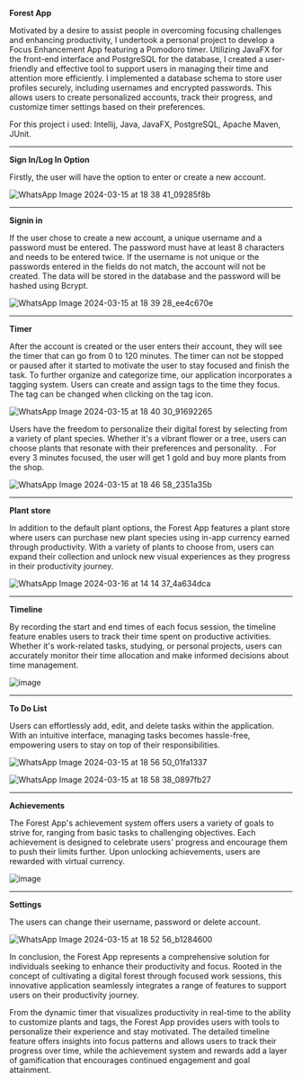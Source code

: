 
**Forest App**

Motivated by a desire to assist people in overcoming focusing challenges and enhancing productivity, I undertook a personal project to develop a Focus Enhancement App featuring a Pomodoro timer. Utilizing JavaFX for the front-end
interface and PostgreSQL for the database, I created a user-friendly and effective tool to support users in managing their time and attention more efficiently. I implemented a database schema to store user profiles securely, including
usernames and encrypted passwords. This allows users to create personalized accounts, track their progress, and customize timer settings based on their preferences. 

For this project i used: Intellij, Java, JavaFX, PostgreSQL, Apache Maven, JUnit. 
__________________________________________________________



**Sign In/Log In Option**


Firstly, the user will have the option to enter or create a new account.


![WhatsApp Image 2024-03-15 at 18 38 41_09285f8b](https://github.com/MsLaus/Forest-App/assets/130174184/a71746ec-6bd5-47e9-a31d-343c1d28a079)

_______________________________________________


**Signin in**

If the user chose to create a new account, a unique username and a password must be entered. The password must have at least 8 characters and needs to be entered twice. 
If the username is not unique or the passwords entered in the fields do not match, the account will not be created. The data will be stored in the database and the password will be hashed using Bcrypt.


![WhatsApp Image 2024-03-15 at 18 39 28_ee4c670e](https://github.com/MsLaus/Forest-App/assets/130174184/1bbd6da2-157c-44fc-9ca7-fbab1797ba78)


___________________________________________________

**Timer** 


After the account is created or the user enters their account, they will see the timer that can go from 0 to 120 minutes. The timer can not be stopped or paused after it started to motivate the user to stay  focused and finish the task.
To further organize and categorize time, our application incorporates a tagging system. Users can create and assign tags to the time they focus. The tag can be changed when clicking on the tag icon. 

![WhatsApp Image 2024-03-15 at 18 40 30_91692265](https://github.com/MsLaus/Forest-App/assets/130174184/632b437d-7a14-4978-8ed1-c4f7947fec79)

Users have the freedom to personalize their digital forest by selecting from a variety of plant species. Whether it's a vibrant flower or a tree, users can choose plants that resonate with their preferences and personality. . For every 3 minutes focused, the user will get 1 gold and buy more plants from the shop.

![WhatsApp Image 2024-03-15 at 18 46 58_2351a35b](https://github.com/MsLaus/Forest-App/assets/130174184/0c773dab-23e3-4489-b813-47fdeb5bc110)


----------------------------------------------------


**Plant store**

In addition to the default plant options, the Forest App features a plant store where users can purchase new plant species using in-app currency earned through productivity. With a variety of plants to choose from, users can expand their collection and unlock new visual experiences as they progress in their productivity journey.

![WhatsApp Image 2024-03-16 at 14 14 37_4a634dca](https://github.com/MsLaus/Forest-App/assets/130174184/936568ec-58a1-4628-a2f2-360c7e080745)



----------------------------------------------

**Timeline**

By recording the start and end times of each focus session, the timeline feature enables users to track their time spent on productive activities. Whether it's work-related tasks, studying, or personal projects, users can accurately monitor their time allocation and make informed decisions about time management.

![image](https://github.com/MsLaus/Forest-App/assets/130174184/746e1e39-c8fa-4415-89d7-04d97b85b91a)



---------------------------------

**To Do List**

Users can effortlessly add, edit, and delete tasks within the application. With an intuitive interface, managing tasks becomes hassle-free, empowering users to stay on top of their responsibilities.

![WhatsApp Image 2024-03-15 at 18 56 50_01fa1337](https://github.com/MsLaus/Forest-App/assets/130174184/cb35efc4-6595-4af0-9494-ebce61ab8e1b)

![WhatsApp Image 2024-03-15 at 18 58 38_0897fb27](https://github.com/MsLaus/Forest-App/assets/130174184/70edd2a0-f1c9-4021-b526-87136f38dbc5)



---------------------------------------
**Achievements**

The Forest App's achievement system offers users a variety of goals to strive for, ranging from basic tasks to challenging objectives. Each achievement is designed to celebrate users' progress and encourage them to push their limits further. Upon unlocking achievements, users are rewarded with virtual currency.

![image](https://github.com/MsLaus/Forest-App/assets/130174184/36888b96-861d-459b-9723-12cf034dd916)

-------------------------------------------

**Settings**

The users can change their username, password or delete account.

![WhatsApp Image 2024-03-15 at 18 52 56_b1284600](https://github.com/MsLaus/Forest-App/assets/130174184/d9b67d56-275b-4c80-b15d-c0d8eb5eacb9)




In conclusion, the Forest App represents a comprehensive solution for individuals seeking to enhance their productivity and focus. Rooted in the concept of cultivating a digital forest through focused work sessions, this innovative application seamlessly integrates a range of features to support users on their productivity journey.

From the dynamic timer that visualizes productivity in real-time to the ability to customize plants and tags, the Forest App provides users with tools to personalize their experience and stay motivated. The detailed timeline feature offers insights into focus patterns and allows users to track their progress over time, while the achievement system and rewards add a layer of gamification that encourages continued engagement and goal attainment.

